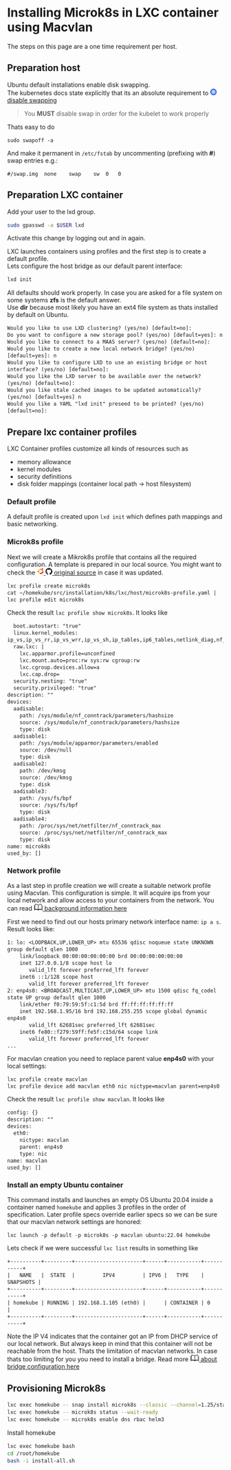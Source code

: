 
# Installing Microk8s in LXC container using Macvlan

The steps on this page are a one time requirement per host.

## Preparation host
Ubuntu default installations enable disk swapping.  
The kubernetes docs state explicitly that its an absolute requirement to
[![](images/ico/color/kubernetes_16.png) disable swapping](https://kubernetes.io/docs/setup/production-environment/tools/kubeadm/install-kubeadm/#before-you-begin)
> You **MUST** disable swap in order for the kubelet to work properly

Thats easy to do
```
sudo swapoff -a
```
And make it permanent in ``/etc/fstab`` by uncommenting (prefixing with **#**) swap entries e.g.:
```
#/swap.img	none	swap	sw	0	0
```

## Preparation LXC container

Add your user to the lxd group.

```bash
sudo gpasswd -a $USER lxd
```
Activate this change by logging out and in again.

LXC launches containers using profiles and the first step is to create a default profile.  
Lets configure the host bridge as our default parent interface:

```bash
lxd init
```

All defaults should work properly. In case you are asked for a file system
on some systems **zfs** is the default answer.  
Use **dir** because most likely you have an ext4
file system as thats installed by default on Ubuntu.

```
Would you like to use LXD clustering? (yes/no) [default=no]:
Do you want to configure a new storage pool? (yes/no) [default=yes]: n
Would you like to connect to a MAAS server? (yes/no) [default=no]:
Would you like to create a new local network bridge? (yes/no) [default=yes]: n
Would you like to configure LXD to use an existing bridge or host interface? (yes/no) [default=no]:
Would you like the LXD server to be available over the network? (yes/no) [default=no]:
Would you like stale cached images to be updated automatically? (yes/no) [default=yes] n
Would you like a YAML "lxd init" preseed to be printed? (yes/no) [default=no]:
```

## Prepare lxc container profiles

LXC Container profiles customize all kinds of resources such as
- memory allowance
- kernel modules
- security definitions
- disk folder mappings (container local path -> host filesystem)

### Default profile
A default profile is created upon ``lxd init`` which defines path mappings and basic networking.

### Microk8s profile
Next we will create a Mikrok8s profile that contains all the required configuration.
A template is prepared in our local source. You might want to check the 
[![](images/ico/color/ubuntu_16.png) ![](images/ico/github_16.png) original source](https://github.com/ubuntu/microk8s/blob/master/tests/lxc/microk8s.profile)
in case it was updated.

```
lxc profile create microk8s
cat ~/homekube/src/installation/k8s/lxc/host/microk8s-profile.yaml | lxc profile edit microk8s
```

Check the result ``lxc profile show microk8s``. It looks like
```
  boot.autostart: "true"
  linux.kernel_modules: ip_vs,ip_vs_rr,ip_vs_wrr,ip_vs_sh,ip_tables,ip6_tables,netlink_diag,nf_nat,overlay,br_netfilter
  raw.lxc: |
    lxc.apparmor.profile=unconfined
    lxc.mount.auto=proc:rw sys:rw cgroup:rw
    lxc.cgroup.devices.allow=a
    lxc.cap.drop=
  security.nesting: "true"
  security.privileged: "true"
description: ""
devices:
  aadisable:
    path: /sys/module/nf_conntrack/parameters/hashsize
    source: /sys/module/nf_conntrack/parameters/hashsize
    type: disk
  aadisable1:
    path: /sys/module/apparmor/parameters/enabled
    source: /dev/null
    type: disk
  aadisable2:
    path: /dev/kmsg
    source: /dev/kmsg
    type: disk
  aadisable3:
    path: /sys/fs/bpf
    source: /sys/fs/bpf
    type: disk
  aadisable4:
    path: /proc/sys/net/netfilter/nf_conntrack_max
    source: /proc/sys/net/netfilter/nf_conntrack_max
    type: disk
name: microk8s
used_by: []
```

### Network profile

As a last step in profile creation we will create a suitable network profile using Macvlan.
This configuration is simple. It will acquire ips from your local network and allow access to your containers from the network.
You can read [![](images/ico/book_16.png) background information here](https://blog.simos.info/how-to-make-your-lxd-container-get-ip-addresses-from-your-lan/)

First we need to find out our hosts primary network interface name: ``ip a s``. Result looks like:
```
1: lo: <LOOPBACK,UP,LOWER_UP> mtu 65536 qdisc noqueue state UNKNOWN group default qlen 1000
    link/loopback 00:00:00:00:00:00 brd 00:00:00:00:00:00
    inet 127.0.0.1/8 scope host lo
       valid_lft forever preferred_lft forever
    inet6 ::1/128 scope host 
       valid_lft forever preferred_lft forever
2: enp4s0: <BROADCAST,MULTICAST,UP,LOWER_UP> mtu 1500 qdisc fq_codel state UP group default qlen 1000
    link/ether f0:79:59:5f:c1:5d brd ff:ff:ff:ff:ff:ff
    inet 192.168.1.95/16 brd 192.168.255.255 scope global dynamic enp4s0
       valid_lft 62681sec preferred_lft 62681sec
    inet6 fe80::f279:59ff:fe5f:c15d/64 scope link 
       valid_lft forever preferred_lft forever
...
```
For macvlan creation you need to replace parent value **enp4s0** with your local settings:
```
lxc profile create macvlan
lxc profile device add macvlan eth0 nic nictype=macvlan parent=enp4s0
```
Check the result ``lxc profile show macvlan``. It looks like
```
config: {}
description: ""
devices:
  eth0:
    nictype: macvlan
    parent: enp4s0
    type: nic
name: macvlan
used_by: []
```

### Install an empty Ubuntu container

This command installs and launches an empty OS Ubuntu 20.04 inside a container named ``homekube``
and applies 3 profiles in the order of specification. Later profile specs override earlier specs
so we can be sure that our macvlan network settings are honored:

```
lxc launch -p default -p microk8s -p macvlan ubuntu:22.04 homekube
```

Lets check if we were successful ``lxc list`` results in something like
```
+----------+---------+----------------------+------+-----------+-----------+
|   NAME   |  STATE  |         IPV4         | IPV6 |   TYPE    | SNAPSHOTS |
+----------+---------+----------------------+------+-----------+-----------+
| homekube | RUNNING | 192.168.1.105 (eth0) |      | CONTAINER | 0         |
+----------+---------+----------------------+------+-----------+-----------+
```

Note the IP V4 indicates that the container got an IP from DHCP service of our local network.
But always keep in mind that this container will not be reachable from the host.
Thats the limitation of macvlan networks. In case thats too limiting for you you need to install a bridge.
Read more [![](images/ico/book_16.png) about bridge configuration here](https://blog.simos.info/how-to-make-your-lxd-containers-get-ip-addresses-from-your-lan-using-a-bridge/)

## Provisioning Microk8s

```bash
lxc exec homekube -- snap install microk8s --classic --channel=1.25/stable
lxc exec homekube -- microk8s status --wait-ready
lxc exec homekube -- microk8s enable dns rbac helm3
```

Install homekube
```bash
lxc exec homekube bash
cd /root/homekube
bash -i install-all.sh
```
